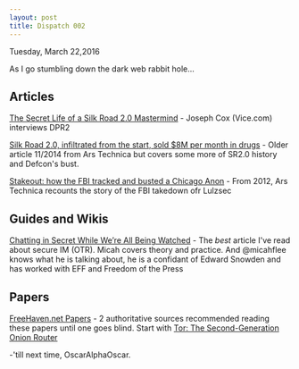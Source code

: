 ```yaml
---
layout: post
title: Dispatch 002
---
```

Tuesday, March 22,2016

As I go stumbling down the dark web rabbit hole...

## Articles

[The Secret Life of a Silk Road 2.0 Mastermind](https://motherboard.vice.com/read/the-secret-life-of-a-silk-road-20-mastermind) - Joseph Cox (Vice.com) interviews DPR2

[Silk Road 2.0, infiltrated from the start, sold $8M per month in drugs](http://arstechnica.com/tech-policy/2014/11/silk-road-2-0-infiltrated-from-the-start-sold-8m-per-month-in-drugs/)  - Older article 11/2014 from Ars Technica but covers some more of SR2.0 history and Defcon's bust.

[Stakeout: how the FBI tracked and busted a Chicago Anon](http://arstechnica.com/tech-policy/2012/03/stakeout-how-the-fbi-tracked-and-busted-a-chicago-anon/) - From 2012, Ars Technica recounts the story of the FBI takedown ofr Lulzsec

## Guides and Wikis

[Chatting in Secret While We’re All Being Watched](https://theintercept.com/2015/07/14/communicating-secret-watched/) - The *best* article I've read about secure IM (OTR). Micah covers theory and practice. And @micahflee knows what he is talking about, he is a confidant of Edward Snowden and has worked with EFF and Freedom of the Press

## Papers

[FreeHaven.net Papers](http://freehaven.net/papers.html) - 2 authoritative sources recommended reading these papers until one goes blind. Start with [Tor: The Second-Generation Onion Router](http://freehaven.net/anonbib/cache/tor-design.pdf)



-'till next time, OscarAlphaOscar.
